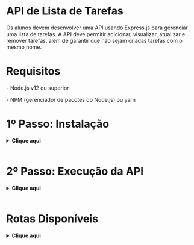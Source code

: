 # API de Lista de Tarefas

<p>Os alunos devem desenvolver uma API usando Express.js para gerenciar uma lista de tarefas. A API deve permitir adicionar, visualizar, atualizar e remover tarefas, além de garantir que não sejam criadas tarefas com o mesmo nome.<p>

# Requisitos
 <p>- Node.js v12 ou superior</p>
 <p>- NPM (gerenciador de pacotes do Node.js) ou yarn</p>

# 1º Passo: Instalação

<details>
   <summary><b>Clique aqui</b></summary>

 1. Crie uma pasta onde deseja armazenar nosso projeto, e então abra-a e clique na url da pasta, ou então utilize o atalho `Ctrl+L` para selecionar a url, e escreva 'cmd' para abrir o prompt de comando.
 Um prompt de comando irá se abrir, e então execute o comando abaixo:
  
  ```
  git clone https://github.com/rossilindo/CRUD-using-GET-POST-PUT-and-DELETE .
  ``` 

 2. Com o VSCODE aberto, clique em `File` e depois em `Open Folder` ou aperte  `Ctrl+K Ctrl+O` e selecione a pasta onde você clonou o repositório

 3. Abra um terminal apertando `Ctrl+Shift+'` e instale a dependência necessária escrevendo o seguinte comando: 
  ```
  npm install
  ```

  > _Obs.: Caso esteja usando o yarn, utilize o seguinte comando `yarn install
`_

</details>
<br>

# 2º Passo: Execução da API

<details>
   <summary><b>Clique aqui</b></summary>

 1. Após a instalação das dependências, inicie o servidor:
  ```
  node index.js
  ```
  > _Obs.: Ou use `yarn start` caso esteja usando o yarn_

 2. A API estará rodando na porta 3000. Você pode acessá-la em http://localhost:3000

</details>
<br>

# Rotas Disponíveis

<details>
   <summary><b>Clique aqui</b></summary>

## 1. Ver todas as tarefas
   - Rota: GET /tarefas
   - Descrição: Retorna todas as tarefas cadastradas.
   - Exemplo de Resposta:
    
    [
     {
        "id": 1,
        "nome": "Estudar para o exame",
        "status": false
    },
    {
        "id": 2,
        "nome": "Fazer compras",
        "status": true
     }
    ]
   

## 2. Adicionar uma nova tarefa
   - Rota: POST /tarefas
   - Descrição: Adiciona uma nova tarefa. O status é false por padrão (não concluído).
   - Corpo da Requisição:
   ```
   {
     "nome": "Nome da tarefa"
   }
   ```
   - Exemplo de Resposta:
   ```
   {
    "id": 3,
    "nome": "Nome da tarefa",
    "status": false
   }
   ```

## 3. Atualizar uma tarefa existente
   - Rota: PUT /tarefas/:id
   - Descrição: Atualiza uma tarefa existente com base no id, permitindo modificar o nome e o status.
   - Corpo da Requisição:
   ```
   {
    "nome": "Novo nome da tarefa",
    "status": true
   }
   ```
   - Exemplo de Resposta:
   ```
   {
    "id": 1,
    "nome": "Novo nome da tarefa",
    "status": true
   }
   ```

## 4. Excluir uma tarefa
   - Rota: DELETE /tarefas/:id
   - Descrição: Remove uma tarefa da lista com base no id.
   - Exemplo de Resposta:
   ```
   {
    "message": "Tarefa removida com sucesso."
   }
   ```

## 5. Filtrar tarefas por status
   - Rota: GET /tarefas?status=true ou GET /tarefas?status=false
   - Descrição: Filtra as tarefas de acordo com o status (Verdadeiro ou Falso).
   - Exemplo de Resposta:
   ```
   [
    {
     "id": 2,
     "nome": "Fazer compras",
     "status": true
    }
   ]
   ```
</details>
<br>
